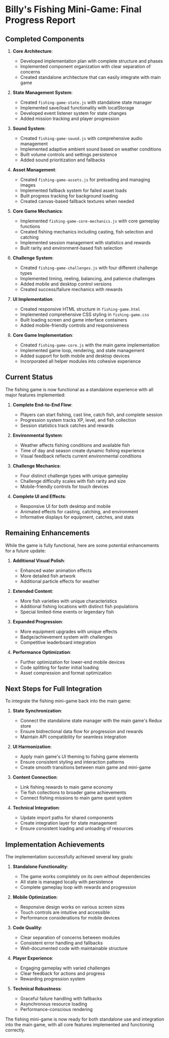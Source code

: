 # Billy's Fishing Mini-Game: Final Progress Report

## Completed Components

1. **Core Architecture**:
   - Developed implementation plan with complete structure and phases
   - Implemented component organization with clear separation of concerns
   - Created standalone architecture that can easily integrate with main game

2. **State Management System**:
   - Created `fishing-game-state.js` with standalone state manager
   - Implemented save/load functionality with localStorage
   - Developed event listener system for state changes
   - Added mission tracking and player progression

3. **Sound System**:
   - Created `fishing-game-sound.js` with comprehensive audio management
   - Implemented adaptive ambient sound based on weather conditions
   - Built volume controls and settings persistence
   - Added sound prioritization and fallbacks

4. **Asset Management**:
   - Created `fishing-game-assets.js` for preloading and managing images
   - Implemented fallback system for failed asset loads
   - Built progress tracking for background loading
   - Created canvas-based fallback textures when needed

5. **Core Game Mechanics**:
   - Implemented `fishing-game-core-mechanics.js` with core gameplay functions
   - Created fishing mechanics including casting, fish selection and catching
   - Implemented session management with statistics and rewards
   - Built rarity and environment-based fish selection

6. **Challenge System**:
   - Created `fishing-game-challenges.js` with four different challenge types
   - Implemented timing, reeling, balancing, and patience challenges
   - Added mobile and desktop control versions
   - Created success/failure mechanics with rewards

7. **UI Implementation**:
   - Created responsive HTML structure in `fishing-game.html`
   - Implemented comprehensive CSS styling in `fishing-game.css`
   - Built loading screen and game interface containers
   - Added mobile-friendly controls and responsiveness

8. **Core Game Implementation**:
   - Created `fishing-game-core.js` with the main game implementation
   - Implemented game loop, rendering, and state management
   - Added support for both mobile and desktop devices
   - Incorporated all helper modules into cohesive experience

## Current Status

The fishing game is now functional as a standalone experience with all major features implemented:

1. **Complete End-to-End Flow**:
   - Players can start fishing, cast line, catch fish, and complete session
   - Progression system tracks XP, level, and fish collection
   - Session statistics track catches and rewards

2. **Environmental System**:
   - Weather affects fishing conditions and available fish
   - Time of day and season create dynamic fishing experience
   - Visual feedback reflects current environmental conditions

3. **Challenge Mechanics**:
   - Four distinct challenge types with unique gameplay
   - Challenge difficulty scales with fish rarity and size
   - Mobile-friendly controls for touch devices

4. **Complete UI and Effects**:
   - Responsive UI for both desktop and mobile
   - Animated effects for casting, catching, and environment
   - Informative displays for equipment, catches, and stats

## Remaining Enhancements

While the game is fully functional, here are some potential enhancements for a future update:

1. **Additional Visual Polish**:
   - Enhanced water animation effects
   - More detailed fish artwork
   - Additional particle effects for weather

2. **Extended Content**:
   - More fish varieties with unique characteristics
   - Additional fishing locations with distinct fish populations
   - Special limited-time events or legendary fish

3. **Expanded Progression**:
   - More equipment upgrades with unique effects
   - Badge/achievement system with challenges
   - Competitive leaderboard integration

4. **Performance Optimization**:
   - Further optimization for lower-end mobile devices
   - Code splitting for faster initial loading
   - Asset compression and format optimization

## Next Steps for Full Integration

To integrate the fishing mini-game back into the main game:

1. **State Synchronization**:
   - Connect the standalone state manager with the main game's Redux store
   - Ensure bidirectional data flow for progression and rewards
   - Maintain API compatibility for seamless integration

2. **UI Harmonization**:
   - Apply main game's UI theming to fishing game elements
   - Ensure consistent styling and interaction patterns
   - Create smooth transitions between main game and mini-game

3. **Content Connection**:
   - Link fishing rewards to main game economy
   - Tie fish collections to broader game achievements
   - Connect fishing missions to main game quest system

4. **Technical Integration**:
   - Update import paths for shared components
   - Create integration layer for state management
   - Ensure consistent loading and unloading of resources

## Implementation Achievements

The implementation successfully achieved several key goals:

1. **Standalone Functionality**:
   - The game works completely on its own without dependencies
   - All state is managed locally with persistence
   - Complete gameplay loop with rewards and progression

2. **Mobile Optimization**:
   - Responsive design works on various screen sizes
   - Touch controls are intuitive and accessible
   - Performance considerations for mobile devices

3. **Code Quality**:
   - Clear separation of concerns between modules
   - Consistent error handling and fallbacks
   - Well-documented code with maintainable structure

4. **Player Experience**:
   - Engaging gameplay with varied challenges
   - Clear feedback for actions and progress
   - Rewarding progression system

5. **Technical Robustness**:
   - Graceful failure handling with fallbacks
   - Asynchronous resource loading
   - Performance-conscious rendering

The fishing mini-game is now ready for both standalone use and integration into the main game, with all core features implemented and functioning correctly. 